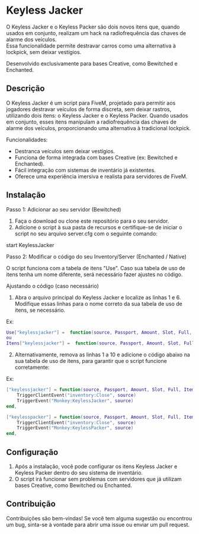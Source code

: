 # Keyless Jacker

O Keyless Jacker e o Keyless Packer são dois novos itens que, quando usados em conjunto, realizam um hack na radiofrequência das chaves de alarme dos veículos.  
Essa funcionalidade permite destravar carros como uma alternativa à lockpick, sem deixar vestígios.

Desenvolvido exclusivamente para bases Creative, como Bewitched e Enchanted.

## Descrição

O Keyless Jacker é um script para FiveM, projetado para permitir aos jogadores destravar veículos de forma discreta, sem deixar rastros, utilizando dois itens: o Keyless Jacker e o Keyless Packer. Quando usados em conjunto, esses itens manipulam a radiofrequência das chaves de alarme dos veículos, proporcionando uma alternativa à tradicional lockpick.

Funcionalidades:
- Destranca veículos sem deixar vestígios.
- Funciona de forma integrada com bases Creative (ex: Bewitched e Enchanted).
- Fácil integração com sistemas de inventário já existentes.
- Oferece uma experiência imersiva e realista para servidores de FiveM.

## Instalação

Passo 1: Adicionar ao seu servidor (Bewitched)

1. Faça o download ou clone este repositório para o seu servidor.
2. Adicione o script à sua pasta de recursos e certifique-se de iniciar o script no seu arquivo server.cfg com o seguinte comando:

start KeylessJacker

Passo 2: Modificar o código do seu Inventory/Server (Enchanted / Native)

O script funciona com a tabela de itens "Use". Caso sua tabela de uso de itens tenha um nome diferente, será necessário fazer ajustes no código.

Ajustando o código (caso necessário)

1. Abra o arquivo principal do Keyless Jacker e localize as linhas 1 e 6. Modifique essas linhas para o nome correto da sua tabela de uso de itens, se necessário.

Ex:
```lua 
Use["keylessjacker"] =  function(source, Passport, Amount, Slot, Full, Item, Split)
ou
Itens["keylessjacker"] =  function(source, Passport, Amount, Slot, Full, Item, Split)
```

2. Alternativamente, remova as linhas 1 a 10 e adicione o código abaixo na sua tabela de uso de itens, para garantir que o script funcione corretamente:

Ex:
```lua
["keylessjacker"] = function(source, Passport, Amount, Slot, Full, Item, Split) --##
    TriggerClientEvent("inventory:Close", source)
    TriggerEvent("Monkey:KeylessJacker", source)
end,

["keylesspacker"] = function(source, Passport, Amount, Slot, Full, Item, Split) --##
    TriggerClientEvent("inventory:Close", source)
    TriggerEvent("Monkey:KeylessPacker", source)
end,
```

## Configuração

1. Após a instalação, você pode configurar os itens Keyless Jacker e Keyless Packer dentro do seu sistema de inventário. 
2. O script irá funcionar sem problemas com servidores que já utilizam bases Creative, como Bewitched ou Enchanted.

## Contribuição

Contribuições são bem-vindas! Se você tem alguma sugestão ou encontrou um bug, sinta-se à vontade para abrir uma issue ou enviar um pull request.
